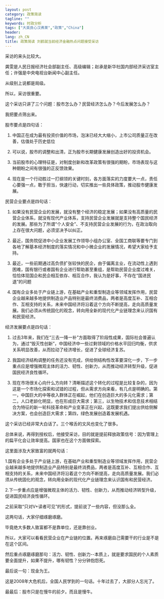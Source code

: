 ```yaml
---
layout: post
category: 政策简读
tagline: ""
keywords: 时政分析
tags: ["大英良心汉弗莱","政策","China"]
header:
lang: zh_CN 
title: 政策简读 刘鹤就当前经济金融热点问题接受采访
---
```


采访的来头比较大。

龚雯是人民日报经济社会部副主任、高级编辑；赵承是新华社国内部经济采访室主任；许强是中央电视台新闻中心副主任。

从级别上说都是局级。

所以，采访很重要。

这个采访只讲了三个问题：股市怎么办？民营经济怎么办？今后发展怎么办？

我把要点筛出来。

股市要点是四句话：

1. 中国正在成为最有投资价值的市场，泡沫已经大大缩小，上市公司质量正在改善，估值处于历史低位

2. 可以说，股市的调整和出清，正为股市长期健康发展创造出好的投资机会。

3. 当前股市的心理特征是，对制度创新和改革政策有很强的期盼，市场表现与这种期盼之间有很强的正反馈效果。

4. 现在是一个行动胜过一打纲领的关键时刻，各方面落实的力度要大一点，责任心要强一点，敢于担当，快速行动，切实推出一些具体政策，推动股市健康发展。

民营企业要点是四句话：

1. 如果没有民营企业的发展，就没有整个经济的稳定发展；如果没有高质量的民营企业体系，就没有现代产业体系，支持民营企业发展就是支持整个国民经济的发展。那些为了所谓“个人安全”、不支持民营企业发展的行为，在政治取向上存在很大问题，必须坚决予以纠正。

2. 最近，国务院促进中小企业发展工作领导小组办公室、全国工商联等要专门到各地了解基本经济制度的落实情况和中小微企业的发展情况，希望大家给予支持。

3. 最近，一些前期通过高负债扩张较快的民企，由于偏离主业，在流动性上遇到困难，国有银行或者国有企业进行帮助甚至重组，是帮助民营企业度过难关，恰恰体现国企和民企相互依存、相互合作，我认为是好事，不存在“国进民退”的问题

4. 国有企业多处于产业链上游，在基础产业和重型制造业等领域发挥作用，民营企业越来越多地提供制造业产品特别是最终消费品，两者是高度互补、互相合作、互相支持的关系，未来中国经济将沿着这个方向不断提高，走向高质量发展。我们必须从传统固化的观念，转向用全新的现代化产业链理念来认识国有和民营经济。

经济发展要点是四句话：

1. 过去3年来，我们在“三去一降一补”方面取得了阶段性成果，国际社会普遍认为，通过“毁灭性创新”，中国经济中一些过剩领域的价格水平回归均衡，供求关系明显改善，从而拉动了经济增长，促进了全球经济复苏。

2. 我国经济结构调整的任务还没有完成，供给侧结构性改革要深化一步，下一步重点应是增强微观主体的活力、韧性、创新力，从而推动经济转型升级，促进国民经济良性循环。

3. 现在市场很关心向什么方向转？清晰描述这个转化的过程是比较复杂的，因为这是一个市场化探索和试错的过程，但从需求方向来看，有几点是明确的。第一，中国巨大的中等收入群体正在崛起，他们在创造巨大的多元化需求；第二，人口老龄化明显，也在形成巨大需求；第三，以生物技术和信息技术相结合为特征的新一轮科技革命和产业变革正在兴起，这既要求我们提出供给侧解决方案，也会创造巨大需求；第四，绿色发展创造着发展机遇。

这个采访已经非常大白话了。三个喉舌的文风也变化了很多。

总体来说，再得到授权后，他接受采访，目的就是提前释放政策信号：因为管理上的扁平化会让效率提高。国家也在这个方面做探索。

这里面涉及大家致富的就两句话：

1.国有企业多处于产业链上游，在基础产业和重型制造业等领域发挥作用，民营企业越来越多地提供制造业产品特别是最终消费品，两者是高度互补、互相合作、互相支持的关系，未来中国经济将沿着这个方向不断提高，走向高质量发展。我们必须从传统固化的观念，转向用全新的现代化产业链理念来认识国有和民营经济。

2.下一步重点应是增强微观主体的活力、韧性、创新力，从而推动经济转型升级，促进国民经济良性循环。

之前采取“只对V+读者可见”的形式，提前说了一些内容，但没那么全。

这两句话，大家仔细琢磨琢磨。

毕竟绝大多数人致富都不是靠单位，还是靠创业。

所以，大家可以看看民营企业在产业链的位置。再来琢磨自己需要干的行业是不是在这个区间。

然后重点琢磨琢磨那句：活力、韧性、创新力--本质上，就是要求国民的个人素质要全面提升，如果不提升，哪有韧性？分分钟抱怨死。

最后说一句：现金为王。

这是2008年大危机后，全国人民学到的一句话。十年过去了，大部分人忘光了。

最最后：股市只是在慢牛的前夕。而且是慢牛。

